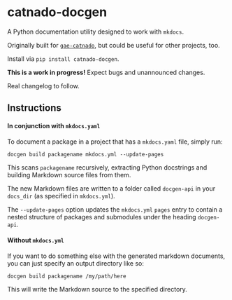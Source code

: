 # catnado-docgen

A Python documentation utility designed to work with `mkdocs`.

Originally built for [`gae-catnado`](https://tylertrussell.github.io/gae-catnado),
but could be useful for other projects, too.

Install via `pip install catnado-docgen`.

**This is a work in progress!**  Expect bugs and unannounced changes.

Real changelog to follow.

## Instructions


#### In conjunction with `mkdocs.yaml`

To document a package in a project that has a `mkdocs.yaml` file, simply run:
```
docgen build packagename mkdocs.yml --update-pages
```

This scans `packagename` recursively, extracting Python docstrings and building
Markdown source files from them.

The new Markdown files are written to a folder called `docgen-api` in your 
`docs_dir` (as specified in `mkdocs.yml`).

The `--update-pages` option updates the `mkdocs.yml` `pages` entry to contain a 
nested structure of packages and submodules under the heading `docgen-api`.


#### Without `mkdocs.yml`

If you want to do something else with the generated markdown documents, you can
just specify an output directory like so:

`docgen build packagename /my/path/here`

This will write the Markdown source to the specified directory.
